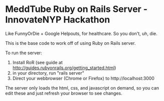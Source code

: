 MeddTube Ruby on Rails Server - InnovateNYP Hackathon
========

Like FunnyOrDie + Google Helpouts, for healthcare. So you don't, uh, die.

This is the base code to work off of using Ruby on Rails server.  

To run the server:

1. Install RoR (see guide at http://guides.rubyonrails.org/getting_started.html)
2. in your directory, run "rails server"
3. Direct your webbrowser (Chrome or Firefox) to http://localhost:3000

The server only loads the html, css, and javascript on demand, so you can edit these and just refresh your browser to see changes.




